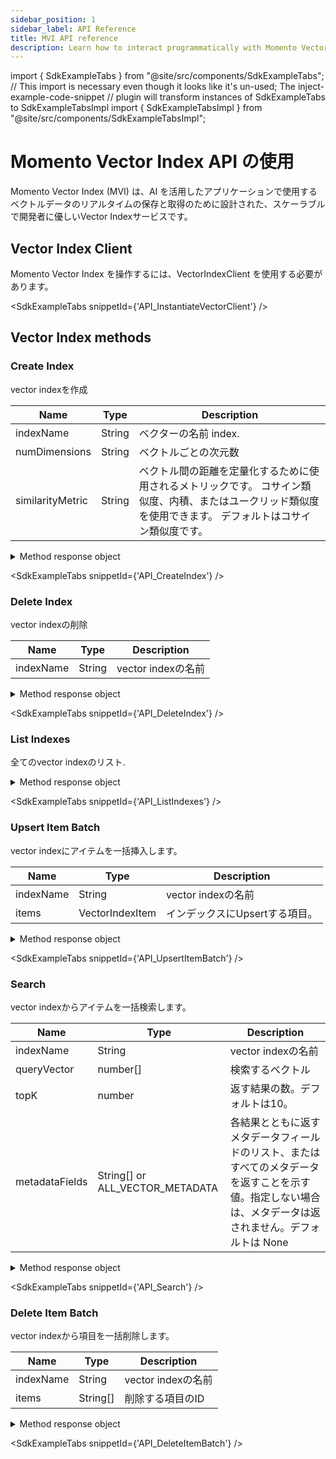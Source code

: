 ```yaml
---
sidebar_position: 1
sidebar_label: API Reference
title: MVI API reference
description: Learn how to interact programmatically with Momento Vector Index API.
---
```


import { SdkExampleTabs } from "@site/src/components/SdkExampleTabs";
// This import is necessary even though it looks like it's un-used; The inject-example-code-snippet
// plugin will transform instances of SdkExampleTabs to SdkExampleTabsImpl
import { SdkExampleTabsImpl } from "@site/src/components/SdkExampleTabsImpl";

# Momento Vector Index API の使用
Momento Vector Index (MVI) は、AI を活用したアプリケーションで使用するベクトルデータのリアルタイムの保存と取得のために設計された、スケーラブルで開発者に優しいVector Indexサービスです。

## Vector Index Client

Momento Vector Index を操作するには、VectorIndexClient を使用する必要があります。

<SdkExampleTabs snippetId={'API_InstantiateVectorClient'} />

## Vector Index methods

### Create Index
vector indexを作成

| Name             | Type   | Description                                                                                                                                            |
|------------------|--------|--------------------------------------------------------------------------------------------------------------------------------------------------------|
| indexName        | String | ベクターの名前 index.                                                                                                                              |
| numDimensions    | String | ベクトルごとの次元数                                                                                                                       |
| similarityMetric | String | ベクトル間の距離を定量化するために使用されるメトリックです。 コサイン類似度、内積、またはユークリッド類似度を使用できます。 デフォルトはコサイン類似度です。 |


<details>
  <summary>Method response object</summary>

* Success
* AlreadyExists
* Error

具体的な情報については、[レスポンスオブジェクト](./response-objects.md) を参照してください。

</details>

<SdkExampleTabs snippetId={'API_CreateIndex'} />

### Delete Index
vector indexの削除

| Name      | Type            | Description               |
|-----------| --------------- |---------------------------|
| indexName | String          | vector indexの名前 |

<details>
  <summary>Method response object</summary>

* Success
* Error

具体的な情報については、[レスポンスオブジェクト](./response-objects.md) を参照してください。

</details>

<SdkExampleTabs snippetId={'API_DeleteIndex'} />

### List Indexes
全てのvector indexのリスト.

<details>
  <summary>Method response object</summary>

* Success
    * getIndexNames(): string[]
* Error

具体的な情報については、[レスポンスオブジェクト](./response-objects.md) を参照してください。

</details>

<SdkExampleTabs snippetId={'API_ListIndexes'} />

### Upsert Item Batch
vector indexにアイテムを一括挿入します。


| Name      | Type            | Description                     |
|-----------|-----------------|---------------------------------|
| indexName | String          | vector indexの名前       |
| items     | VectorIndexItem | インデックスにUpsertする項目。 |

<details>
  <summary>Method response object</summary>

* Success
* Error

具体的な情報については、[レスポンスオブジェクト](./response-objects.md) を参照してください。

</details>

<SdkExampleTabs snippetId={'API_UpsertItemBatch'} />

### Search
vector indexからアイテムを一括検索します。


| Name           | Type                            | Description                                                                                                                                                              |
|----------------|---------------------------------|--------------------------------------------------------------------------------------------------------------------------------------------------------------------------|
| indexName      | String                          | vector indexの名前                                                                                                                                                |
| queryVector    | number[]                        | 検索するベクトル                                                                                                                                                    |
| topK           | number                          | 返す結果の数。デフォルトは10。                                                                                                                             |
| metadataFields | String[] or ALL_VECTOR_METADATA | 各結果とともに返すメタデータフィールドのリスト、またはすべてのメタデータを返すことを示す値。指定しない場合は、メタデータは返されません。デフォルトは None　|

<details>
  <summary>Method response object</summary>

* Success
    * hits(): SearchHit[]
        * SearchHit: 
            * id(): string
            * distance(): number
            * metadata(): Map<string, string>
* Error

具体的な情報については、[レスポンスオブジェクト](./response-objects.md) を参照してください。

</details>

<SdkExampleTabs snippetId={'API_Search'} />

### Delete Item Batch
vector indexから項目を一括削除します。


| Name      | Type     | Description                     |
|-----------|----------|---------------------------------|
| indexName | String   | vector indexの名前       |
| items     | String[] | 削除する項目のID |

<details>
  <summary>Method response object</summary>

* Success
* Error

具体的な情報については、[レスポンスオブジェクト](./response-objects.md) を参照してください。

</details>

<SdkExampleTabs snippetId={'API_DeleteItemBatch'} />
